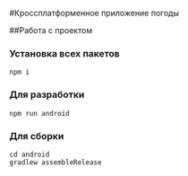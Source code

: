 #Кроссплатформенное приложение погоды

##Работа с проектом

### Установка всех пакетов
```npm i```

### Для разработки

```npm run android```

### Для сборки

```
cd android
gradlew assembleRelease
```